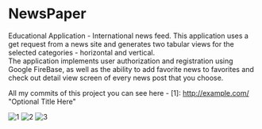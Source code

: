 # NewsPaper
Educational Application - International news feed. 
This application uses a get request from a news site and generates two tabular views for the selected categories - horizontal and vertical.   
The application implements user authorization and registration using Google FireBase, as well as the ability to add favorite news to favorites and check out detail view screen of every news post that you choose.<br>  

All my commits of this project you can see here - [1]: http://example.com/ "Optional Title Here"

![1](https://github.com/iosDevelopForYou/SwiftMarathon7-NewsPaper/assets/118765521/05161837-f28b-43d2-8b52-c969183d1dc2)
![2](https://github.com/iosDevelopForYou/SwiftMarathon7-NewsPaper/assets/118765521/6da3da81-e4a6-4ca7-aa78-c1e8f062c1ba)
![3](https://github.com/iosDevelopForYou/SwiftMarathon7-NewsPaper/assets/118765521/6a1e2022-0766-47d5-8224-4b1026eb53d4)
